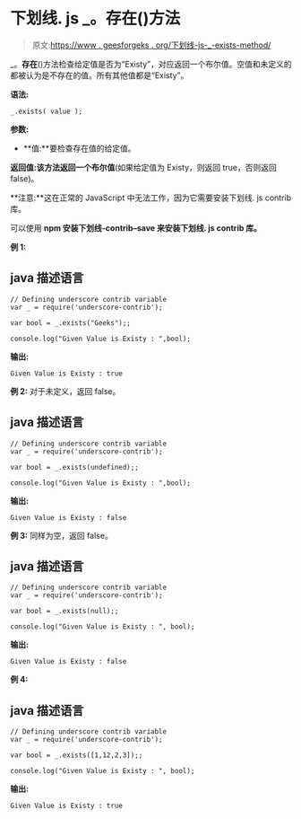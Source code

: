 # 下划线. js _。存在()方法

> 原文:[https://www . geesforgeks . org/下划线-js-_-exists-method/](https://www.geeksforgeeks.org/underscore-js-_-exists-method/)

_。**存在**()方法检查给定值是否为“Existy”，对应返回一个布尔值。空值和未定义的都被认为是不存在的值。所有其他值都是“Existy”。

**语法:**

```
_.exists( value );

```

**参数:**

*   **值:**要检查存在值的给定值。

**返回值:**该方法返回一个**布尔值**(如果给定值为 Existy，则返回 true，否则返回 false)。

**注意:**这在正常的 JavaScript 中无法工作，因为它需要安装下划线. js contrib 库。

可以使用 **npm 安装下划线-contrib–save 来安装下划线. js contrib 库。**

**例 1:**

## java 描述语言

```
// Defining underscore contrib variable
var _ = require('underscore-contrib'); 

var bool = _.exists("Geeks");;

console.log("Given Value is Existy : ",bool);
```

**输出:**

```
Given Value is Existy : true
```

**例 2:** 对于未定义，返回 false。

## java 描述语言

```
// Defining underscore contrib variable
var _ = require('underscore-contrib'); 

var bool = _.exists(undefined);;

console.log("Given Value is Existy : ",bool);
```

**输出:**

```
Given Value is Existy : false
```

**例 3:** 同样为空，返回 false。

## java 描述语言

```
// Defining underscore contrib variable
var _ = require('underscore-contrib'); 

var bool = _.exists(null);;

console.log("Given Value is Existy : ", bool);
```

**输出:**

```
Given Value is Existy : false
```

**例 4:**

## java 描述语言

```
// Defining underscore contrib variable
var _ = require('underscore-contrib'); 

var bool = _.exists([1,12,2,3]);;

console.log("Given Value is Existy : ", bool);
```

**输出:**

```
Given Value is Existy : true
```